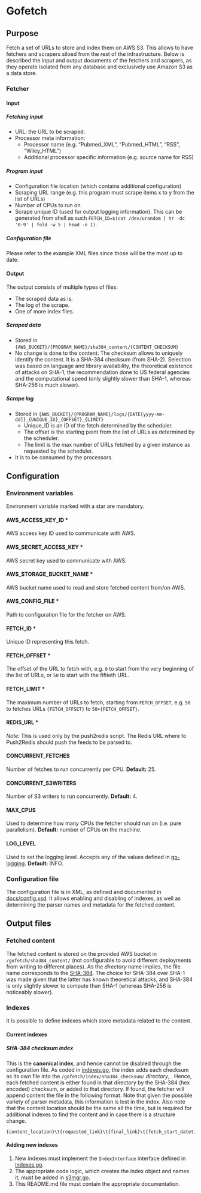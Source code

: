 # Gofetch
## Purpose
Fetch a set of URLs to store and index them on AWS S3. This allows to have fetchers and scrapers siloed from the rest of the infrastructure. Below is described the input and output documents of the fetchers and scrapers, as they operate isolated from any database and exclusively use Amazon S3 as a data store.

### Fetcher
#### Input
##### Fetching input
* URL: the URL to be scraped.
* Processor meta information:
  * Processor name (e.g. “Pubmed_XML”, “Pubmed_HTML”, “RSS”, “Wiley_HTML”)
  * Additional processor specific information (e.g. source name for RSS)

##### Program input
* Configuration file location (which contains additional configuration)
* Scraping URL range (e.g. this program must scrape items x to y from the list of URLs)
* Number of CPUs to run on
* Scrape unique ID (used for output logging information). This can be generated from shell as such `FETCH_ID=$(cat /dev/urandom | tr -dc '0-9' | fold -w 5 | head -n 1)`.

##### Configuration file
Please refer to the example XML files since those will be the most up to date.

#### Output
The output consists of multiple types of files:
* The scraped data as is.
* The log of the scrape.
* One of more index files.

##### Scraped data
* Stored in `{AWS_BUCKET}/{PROGRAM_NAME}/sha384_content/{CONTENT_CHECKSUM}`
* No change is done to the content. The checksum allows to uniquely identify the content. It is a SHA-384 checksum (from SHA-2). Selection was based on language and library availability, the theoretical existence of attacks on SHA-1, the recommendation done to US federal agencies and the computational speed (only slightly slower than SHA-1, whereas SHA-256 is much slower).

##### Scrape log
* Stored in `{AWS_BUCKET}/{PROGRAM_NAME}/logs/{DATE[yyyy-mm-dd]}_{UNIQUE_ID}_{OFFSET}_{LIMIT}`
  * Unique_ID is an ID of the fetch determined by the scheduler.
  * The offset is the starting point from the list of URLs as determined by the scheduler.
  * The limit is the max number of URLs fetched by a given instance as requested by the scheduler.
* It is to be consumed by the processors.

## Configuration
### Environment variables
Environment variable marked with a star are mandatory.
#### AWS_ACCESS_KEY_ID *
AWS access key ID used to communicate with AWS.
#### AWS_SECRET_ACCESS_KEY *
AWS secret key used to communicate with AWS.
#### AWS_STORAGE_BUCKET_NAME *
AWS bucket name used to read and store fetched content from/on AWS.
#### AWS_CONFIG_FILE *
Path to configuration file for the fetcher on AWS.
#### FETCH_ID *
Unique ID representing this fetch.
#### FETCH_OFFSET *
The offset of the URL to fetch with, e.g. `0` to start from the very beginning of the list of URLs, or `50` to start with the fiftieth URL.
#### FETCH_LIMIT *
The maximum number of URLs to fetch, starting from `FETCH_OFFSET`, e.g. `50` to fetches URLs `{FETCH_OFFSET}` to `50+{FETCH_OFFSET}`.
#### REDIS_URL *
*Note:* This is used only by the push2redis script.
The Redis URL where to Push2Redis should push the feeds to be parsed to.
#### CONCURRENT_FETCHES
Number of fetches to run concurrently per CPU. **Default:** 25.
#### CONCURRENT_S3WRITERS
Number of S3 writers to run concurrently. **Default:** 4.
#### MAX_CPUS
Used to determine how many CPUs the fetcher should run on (i.e. pure parallelism). **Default:** number of CPUs on the machine.
#### LOG_LEVEL
Used to set the logging level. Accepts any of the values defined in [go-logging](https://github.com/op/go-logging/blob/2a2006aaf4ee5abc6c8b0bd5246982616d621139/level.go#L27). **Default:** INFO.

### Configuration file
The configuration file is in XML, as defined and documented in [docs/config.xsd](docs/config.xsd). It allows enabling and disabling of indexes,
as well as determining the parser names and metadata for the fetched content.

## Output files
### Fetched content
The fetched content is stored on the provided AWS bucket in `/gofetch/sha384_content/` (not configurable to avoid different deployments from writing to different places).
As the _directory_ name implies, the file name corresponds to the [SHA-384](http://en.wikipedia.org/wiki/SHA-2). The choice for SHA-384 over SHA-1 was made given that
the latter has known theoretical attacks, and SHA-384 is only slightly slower to compute than SHA-1 (whereas SHA-256 is noticeably slower).
### Indexes
It is possible to define indexes which store metadata related to the content.
#### Current indexes
##### SHA-384 checksum index
This is the **canonical index**, and hence cannot be disabled through the configuration file. As coded in [indexes.go](indexes.go), the index adds each checksum as its own file
into the `/gofetch/index/sha384_checksum/` _directory_, . Hence, each fetched content is either found in that directory by the SHA-384 (hex encoded) checksum, or added to that directory.
If found, the fetcher will append content the file in the following format. Note that given the possible variety of parser metadata, this information is lost in the index.
Also note that the content location should be the same all the time, but is required for additional indexes to find the content and in case there is a structure change.
```
{content_location}\t{requested_link}\t{final_link}\t{fetch_start_datetime}\t{fetch_duration[nanoseconds]}\t{parser_name}

```
#### Adding new indexes
1. New indexes must implement the `IndexInterface` interface defined in [indexes.go](indexes.go).
2. The appropriate code logic, which creates the index object and names it, must be added in [s3mgr.go](s3mgr.go).
2. This README.md file must contain the appropriate documentation.
